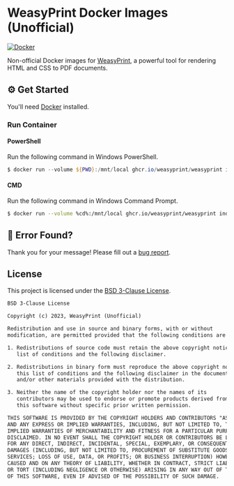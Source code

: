 # WeasyPrint Docker Images (Unofficial)

[![Docker](../../actions/workflows/docker.yml/badge.svg)](../../actions/workflows/docker.yml)

Non-official Docker images for [WeasyPrint](https://weasyprint.org), a powerful tool for rendering HTML and CSS to PDF documents. 

## ⚙️ Get Started

You'll need [Docker](https://docker.com) installed.

### Run Container

#### PowerShell

Run the following command in Windows PowerShell.

```powershell
$ docker run --volume ${PWD}:/mnt/local ghcr.io/weasyprint/weasyprint index.html out.pdf
```

#### CMD

Run the following command in Windows Command Prompt.

```sh
$ docker run --volume %cd%:/mnt/local ghcr.io/weasyprint/weasyprint index.html out.pdf
```

## 👷‍ Error Found?

Thank you for your message! Please fill out a [bug report](../../issues/new?assignees=&labels=&template=bug_report.md&title=).

## License

This project is licensed under the [BSD 3-Clause License](https://choosealicense.com/licenses/bsd-3-clause/).

```txt
BSD 3-Clause License

Copyright (c) 2023, WeasyPrint (Unofficial)

Redistribution and use in source and binary forms, with or without
modification, are permitted provided that the following conditions are met:

1. Redistributions of source code must retain the above copyright notice, this
   list of conditions and the following disclaimer.

2. Redistributions in binary form must reproduce the above copyright notice,
   this list of conditions and the following disclaimer in the documentation
   and/or other materials provided with the distribution.

3. Neither the name of the copyright holder nor the names of its
   contributors may be used to endorse or promote products derived from
   this software without specific prior written permission.

THIS SOFTWARE IS PROVIDED BY THE COPYRIGHT HOLDERS AND CONTRIBUTORS "AS IS"
AND ANY EXPRESS OR IMPLIED WARRANTIES, INCLUDING, BUT NOT LIMITED TO, THE
IMPLIED WARRANTIES OF MERCHANTABILITY AND FITNESS FOR A PARTICULAR PURPOSE ARE
DISCLAIMED. IN NO EVENT SHALL THE COPYRIGHT HOLDER OR CONTRIBUTORS BE LIABLE
FOR ANY DIRECT, INDIRECT, INCIDENTAL, SPECIAL, EXEMPLARY, OR CONSEQUENTIAL
DAMAGES (INCLUDING, BUT NOT LIMITED TO, PROCUREMENT OF SUBSTITUTE GOODS OR
SERVICES; LOSS OF USE, DATA, OR PROFITS; OR BUSINESS INTERRUPTION) HOWEVER
CAUSED AND ON ANY THEORY OF LIABILITY, WHETHER IN CONTRACT, STRICT LIABILITY,
OR TORT (INCLUDING NEGLIGENCE OR OTHERWISE) ARISING IN ANY WAY OUT OF THE USE
OF THIS SOFTWARE, EVEN IF ADVISED OF THE POSSIBILITY OF SUCH DAMAGE.
```
